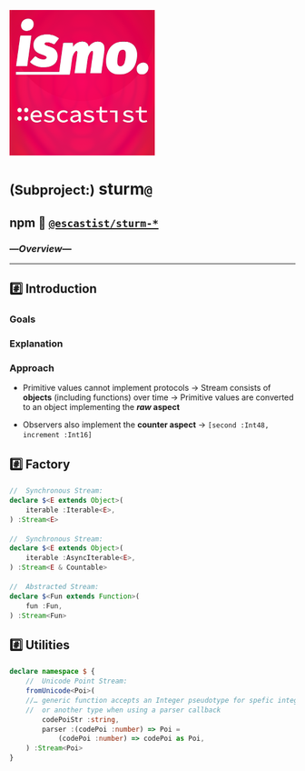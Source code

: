 ![– escastist –](https://raw.githubusercontent.com/ismo-js/escastist/master/var/ismo-escastist-icon.256.png)

# <small>(Subproject:)</small> sturm`@`
## npm :paperclip: [`@escastist/sturm-*`](https://www.npmjs.com/package/@escastist)
### —*Overview*—
---

## :hash: Introduction

### Goals

### Explanation

### Approach

-   Primitive values cannot implement protocols
    →   Stream consists of **objects** (including functions) over time
    →   Primitive values are converted to an object implementing the ***raw* aspect**

-   Observers also implement the **counter aspect**
    →   `[second :Int48, increment :Int16]`


## :hash: Factory

```ts
//  Synchronous Stream:
declare $<E extends Object>(
    iterable :Iterable<E>,
) :Stream<E>

//  Synchronous Stream:
declare $<E extends Object>(
    iterable :AsyncIterable<E>,
) :Stream<E & Countable>

//  Abstracted Stream:
declare $<Fun extends Function>(
    fun :Fun,
) :Stream<Fun>
```


## :hash: Utilities

```ts
declare namespace $ {
    //  Unicode Point Stream:
    fromUnicode<Poi>(
    //… generic function accepts an Integer pseudotype for spefic integer typing
    //  or another type when using a parser callback
        codePoiStr :string,
        parser :(codePoi :number) => Poi =
            (codePoi :number) => codePoi as Poi,
    ) :Stream<Poi>
}
```
